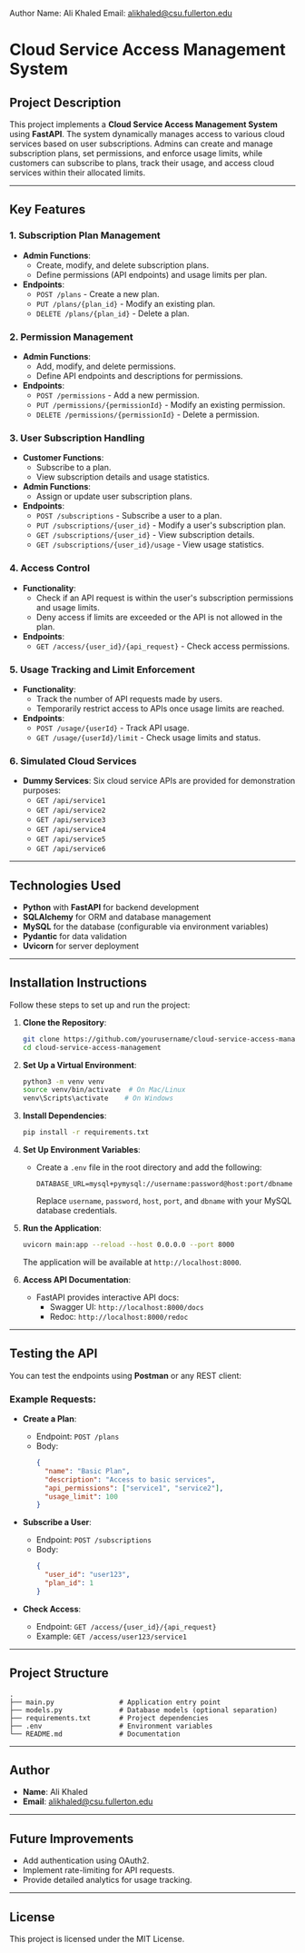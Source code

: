 Author
Name: Ali Khaled
Email: alikhaled@csu.fullerton.edu

# Cloud Service Access Management System

## Project Description
This project implements a **Cloud Service Access Management System** using **FastAPI**. The system dynamically manages access to various cloud services based on user subscriptions. Admins can create and manage subscription plans, set permissions, and enforce usage limits, while customers can subscribe to plans, track their usage, and access cloud services within their allocated limits.

---

## Key Features
### 1. Subscription Plan Management
- **Admin Functions**:
  - Create, modify, and delete subscription plans.
  - Define permissions (API endpoints) and usage limits per plan.
- **Endpoints**:
  - `POST /plans` - Create a new plan.
  - `PUT /plans/{plan_id}` - Modify an existing plan.
  - `DELETE /plans/{plan_id}` - Delete a plan.

### 2. Permission Management
- **Admin Functions**:
  - Add, modify, and delete permissions.
  - Define API endpoints and descriptions for permissions.
- **Endpoints**:
  - `POST /permissions` - Add a new permission.
  - `PUT /permissions/{permissionId}` - Modify an existing permission.
  - `DELETE /permissions/{permissionId}` - Delete a permission.

### 3. User Subscription Handling
- **Customer Functions**:
  - Subscribe to a plan.
  - View subscription details and usage statistics.
- **Admin Functions**:
  - Assign or update user subscription plans.
- **Endpoints**:
  - `POST /subscriptions` - Subscribe a user to a plan.
  - `PUT /subscriptions/{user_id}` - Modify a user's subscription plan.
  - `GET /subscriptions/{user_id}` - View subscription details.
  - `GET /subscriptions/{user_id}/usage` - View usage statistics.

### 4. Access Control
- **Functionality**:
  - Check if an API request is within the user's subscription permissions and usage limits.
  - Deny access if limits are exceeded or the API is not allowed in the plan.
- **Endpoints**:
  - `GET /access/{user_id}/{api_request}` - Check access permissions.

### 5. Usage Tracking and Limit Enforcement
- **Functionality**:
  - Track the number of API requests made by users.
  - Temporarily restrict access to APIs once usage limits are reached.
- **Endpoints**:
  - `POST /usage/{userId}` - Track API usage.
  - `GET /usage/{userId}/limit` - Check usage limits and status.

### 6. Simulated Cloud Services
- **Dummy Services**: Six cloud service APIs are provided for demonstration purposes:
  - `GET /api/service1`
  - `GET /api/service2`
  - `GET /api/service3`
  - `GET /api/service4`
  - `GET /api/service5`
  - `GET /api/service6`

---

## Technologies Used
- **Python** with **FastAPI** for backend development
- **SQLAlchemy** for ORM and database management
- **MySQL** for the database (configurable via environment variables)
- **Pydantic** for data validation
- **Uvicorn** for server deployment

---

## Installation Instructions
Follow these steps to set up and run the project:

1. **Clone the Repository**:
   ```bash
   git clone https://github.com/yourusername/cloud-service-access-management.git
   cd cloud-service-access-management
   ```

2. **Set Up a Virtual Environment**:
   ```bash
   python3 -m venv venv
   source venv/bin/activate  # On Mac/Linux
   venv\Scripts\activate    # On Windows
   ```

3. **Install Dependencies**:
   ```bash
   pip install -r requirements.txt
   ```

4. **Set Up Environment Variables**:
   - Create a `.env` file in the root directory and add the following:
     ```
     DATABASE_URL=mysql+pymysql://username:password@host:port/dbname
     ```
     Replace `username`, `password`, `host`, `port`, and `dbname` with your MySQL database credentials.

5. **Run the Application**:
   ```bash
   uvicorn main:app --reload --host 0.0.0.0 --port 8000
   ```
   The application will be available at `http://localhost:8000`.

6. **Access API Documentation**:
   - FastAPI provides interactive API docs:
     - Swagger UI: `http://localhost:8000/docs`
     - Redoc: `http://localhost:8000/redoc`

---

## Testing the API
You can test the endpoints using **Postman** or any REST client:

### Example Requests:
- **Create a Plan**:
  - Endpoint: `POST /plans`
  - Body:
    ```json
    {
      "name": "Basic Plan",
      "description": "Access to basic services",
      "api_permissions": ["service1", "service2"],
      "usage_limit": 100
    }
    ```

- **Subscribe a User**:
  - Endpoint: `POST /subscriptions`
  - Body:
    ```json
    {
      "user_id": "user123",
      "plan_id": 1
    }
    ```

- **Check Access**:
  - Endpoint: `GET /access/{user_id}/{api_request}`
  - Example: `GET /access/user123/service1`

---

## Project Structure
```
.
├── main.py                # Application entry point
├── models.py              # Database models (optional separation)
├── requirements.txt       # Project dependencies
├── .env                   # Environment variables
└── README.md              # Documentation
```

---

## Author
- **Name**: Ali Khaled
- **Email**: [alikhaled@csu.fullerton.edu](mailto:alikhaled@csu.fullerton.edu)

---

## Future Improvements
- Add authentication using OAuth2.
- Implement rate-limiting for API requests.
- Provide detailed analytics for usage tracking.

---

## License
This project is licensed under the MIT License.
